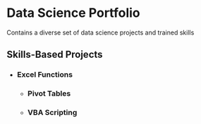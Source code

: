 # Data Science Portfolio
Contains a diverse set of data science projects and trained skills

## Skills-Based Projects

- ### Excel Functions
  - ### Pivot Tables
  - ### VBA Scripting
